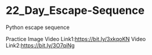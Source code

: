 # 22_Day_Escape-Sequence
Python escape sequence

Practice Image
Video Link1:https://bit.ly/3xkqoKN
Video Link2:https://bit.ly/3O7qiNg




